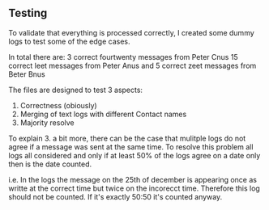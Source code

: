 ## Testing

To validate that everything is processed correctly, I created some
dummy logs to test some of the edge cases.

In total there are:
3 correct fourtwenty messages from Peter Cnus
15 correct leet messages from Peter Anus
and 5 correct zeet messages from Beter Bnus

The files are designed to test 3 aspects:
1. Correctness (obiously)
2. Merging of text logs with different Contact names
3. Majority resolve

To explain 3. a bit more, there can be the case that
mulitple logs do not agree if a message was sent at the same time.
To resolve this problem all logs all considered and only if at least 50% 
of the logs agree on a date only then is the date counted.

i.e. In the logs the message on the 25th of december is appearing once as
writte at the correct time but twice on the incorecct time. Therefore this log
should not be counted. If it's exactly 50:50 it's counted anyway.

 

